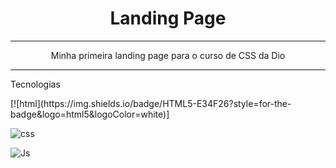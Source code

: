 <h1 align="center">Landing Page</h1>
<hr>
<p align="center">Minha primeira landing page para o curso de CSS da Dio</p>
<hr>
<p>Tecnologias</p>
[![html](https://img.shields.io/badge/HTML5-E34F26?style=for-the-badge&logo=html5&logoColor=white)]

![css](https://img.shields.io/badge/CSS3-1572B6?style=for-the-badge&logo=css3&logoColor=white)

![Js](https://img.shields.io/badge/JavaScript-F7DF1E?style=for-the-badge&logo=javascript&logoColor=black)
